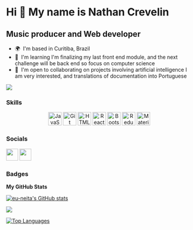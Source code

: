 Hi 👋 My name is Nathan Crevelin
================================

Music producer and Web developer
--------------------------------

* 🌍  I'm based in Curitiba, Brazil
* 🧠  I'm learning I'm finalizing my last front end module, and the next challenge will be back end so focus on computer science
* 🤝  I'm open to collaborating on projects involving artificial intelligence I am very interested, and translations of documentation into Portuguese

<a href="https://www.github.com/eu-neita" target="_blank" rel="noreferrer"><img
src="https://img.shields.io/github/followers/eu-neita?logo=github&style=for-the-badge&color=facc15&labelColor=1c1917" /></a>

### Skills


<p align="center">
<a href="https://developer.mozilla.org/en-US/docs/Web/JavaScript" target="_blank" rel="noreferrer"><img src="https://raw.githubusercontent.com/danielcranney/readme-generator/main/public/icons/skills/javascript-colored.svg" width="36" height="36" alt="JavaScript" /></a>
<a href="https://git-scm.com/" target="_blank" rel="noreferrer"><img src="https://raw.githubusercontent.com/danielcranney/readme-generator/main/public/icons/skills/git-colored.svg" width="36" height="36" alt="Git" /></a>
<a href="https://developer.mozilla.org/en-US/docs/Glossary/HTML5" target="_blank" rel="noreferrer"><img src="https://raw.githubusercontent.com/danielcranney/readme-generator/main/public/icons/skills/html5-colored.svg" width="36" height="36" alt="HTML5" /></a>
<a href="https://reactjs.org/" target="_blank" rel="noreferrer"><img src="https://raw.githubusercontent.com/danielcranney/readme-generator/main/public/icons/skills/react-colored.svg" width="36" height="36" alt="React" /></a>
<a href="https://getbootstrap.com/" target="_blank" rel="noreferrer"><img src="https://raw.githubusercontent.com/danielcranney/readme-generator/main/public/icons/skills/bootstrap-colored.svg" width="36" height="36" alt="Bootstrap" /></a>
<a href="https://redux.js.org/" target="_blank" rel="noreferrer"><img src="https://raw.githubusercontent.com/danielcranney/readme-generator/main/public/icons/skills/redux-colored.svg" width="36" height="36" alt="Redux" /></a>
<a href="https://mui.com/" target="_blank" rel="noreferrer"><img src="https://raw.githubusercontent.com/danielcranney/readme-generator/main/public/icons/skills/materialui-colored.svg" width="36" height="36" alt="Material UI" /></a>
</p>


### Socials

<p align="left"> <a href="https://www.github.com/eu-neita" target="_blank" rel="noreferrer"><img src="https://raw.githubusercontent.com/danielcranney/readme-generator/main/public/icons/socials/github.svg" width="32" height="32" /></a> <a href="https://www.linkedin.com/in/nathan-crevelin-dev/" target="_blank" rel="noreferrer"><img src="https://raw.githubusercontent.com/danielcranney/readme-generator/main/public/icons/socials/linkedin.svg" width="32" height="32" /></a></p>

### Badges

<b>My GitHub Stats</b>

<a href="http://www.github.com/eu-neita"><img src="https://github-readme-stats.vercel.app/api?username=eu-neita&show_icons=true&hide=&count_private=true&title_color=ef4444&text_color=64748b&icon_color=facc15&bg_color=1c1917&hide_border=true&show_icons=true" alt="eu-neita's GitHub stats" /></a>

<a href="http://www.github.com/eu-neita"><img src="https://github-readme-streak-stats.herokuapp.com/?user=eu-neita&stroke=64748b&background=1c1917&ring=ef4444&fire=ef4444&currStreakNum=64748b&currStreakLabel=ef4444&sideNums=64748b&sideLabels=64748b&dates=64748b&hide_border=true" /></a>

<a href="https://github.com/eu-neita" align="left"><img src="https://github-readme-stats.vercel.app/api/top-langs/?username=eu-neita&langs_count=10&title_color=ef4444&text_color=64748b&icon_color=facc15&bg_color=1c1917&hide_border=true&locale=en&custom_title=Top%20%Languages" alt="Top Languages" /></a>
